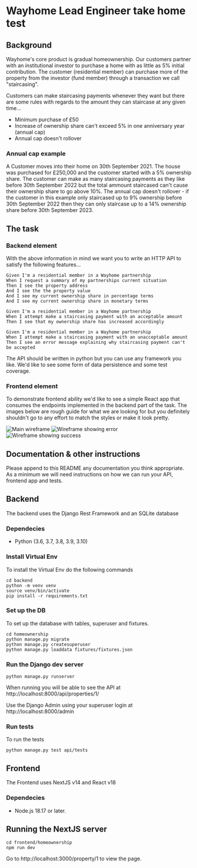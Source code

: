 # Wayhome Lead Engineer take home test

## Background

Wayhome's core product is gradual homeownership. Our customers partner with an institutional investor to purchase a home with as little as 5% initial contribution. The customer (residential member) can purchase more of the property from the investor (fund member) through a transaction we call "staircasing".

Customers can make staircasing payments whenever they want but there are some rules with regards to the amount they can staircase at any given time...
- Minimum purchase of £50
- Increase of ownership share can't exceed 5% in one anniversary year (annual cap)
- Annual cap doesn't rollover

### Annual cap example

A Customer moves into their home on 30th September 2021. The house was purchased for £250,000 and the customer started with a 5% ownership share. The customer can make as many staircasing payments as they like before 30th September 2022 but the total ammount staircased can't cause their ownership share to go above 10%. The annual cap doesn't rollover - if the customer in this example only staircased up to 9% ownership before 30th September 2022 then they can only staircase up to a 14% ownership share before 30th September 2023.

## The task

### Backend element

With the above information in mind we want you to write an HTTP API to satisfy the following features...

```
Given I'm a residential member in a Wayhome partnership
When I request a summary of my partnerships current situation
Then I see the property address
And I see the the property value
And I see my current ownership share in percentage terms
And I see my current ownership share in monetary terms

Given I'm a residential member in a Wayhome partnership
When I attempt make a staircasing payment with an acceptable amount
Then I see that my ownership share has increased accordingly

Given I'm a residential member in a Wayhome partnership
When I attempt make a staircasing payment with an unacceptable amount
Then I see an error message explaining why staircasing payment can't be accepted
```

The API should be written in python but you can use any framework you like. We'd like to see some form of data persistence and some test coverage.

### Frontend element

To demonstrate frontend ability we'd like to see a simple React app that consumes the endpoints implemented in the backend part of the task. The images below are rough guide for what we are looking for but you definitely shouldn't go to any effort to match the styles or make it look pretty.

![Main wireframe](/wireframes/1.png)
![Wireframe showing error](/wireframes/2.png)
![Wireframe showing success](/wireframes/3.png)

## Documentation & other instructions

Please append to this README any documentation you think appropriate. As a minimum we will need instructions on how we can run your API, frontend app and tests.


## Backend

The backend uses the Django Rest Framework and an SQLite database

### Dependecies

- Python (3.6, 3.7, 3.8, 3.9, 3.10)

### Install Virtual Env

To install the Virtual Env do the following commands

```
cd backend
python -m venv venv
source venv/bin/activate
pip install -r requirements.txt
```

### Set up the DB

To set up the database with tables, superuser and fixtures.

```
cd homeownership
python manage.py migrate
python manage.py createsuperuser
python manage.py loaddata fixtures/fixtures.json
```

### Run the Django dev server

`python manage.py runserver`

When running you will be able to see the API at http://localhost:8000/api/properties/1/

Use the Django Admin using your superuser login at
http://localhost:8000/admin

### Run tests

To run the tests

`python manage.py test api/tests`

## Frontend

The Frontend uses NextJS v14 and React v18

### Dependecies

- Node.js 18.17 or later.

## Running the NextJS server

```
cd frontend/homeownership
npm run dev
```

Go to http://localhost:3000/property/1 to view the page.

